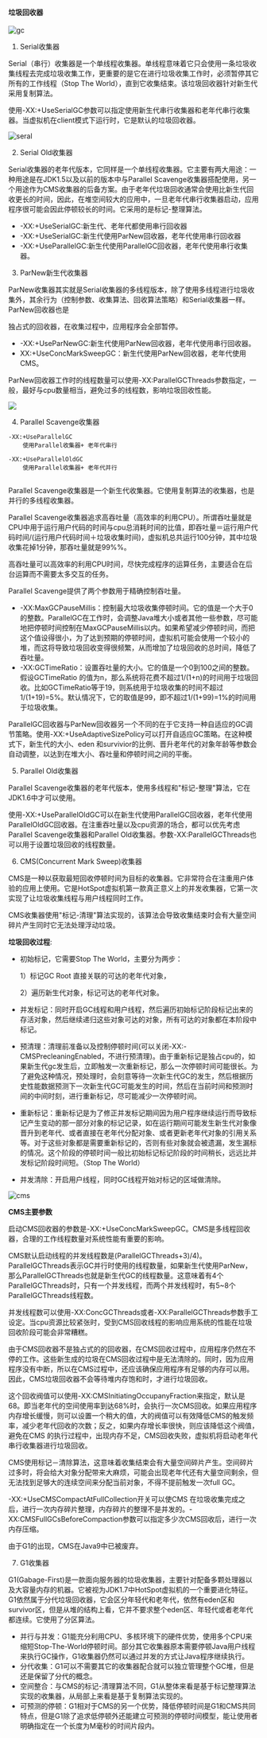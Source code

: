 #### 垃圾回收器

![gc](../images/jvm/gc.png)

1. Serial收集器

Serial（串行）收集器是一个单线程收集器。单线程意味着它只会使用一条垃圾收集线程去完成垃圾收集工作，更重要的是它在进行垃圾收集工作时，必须暂停其它所有的工作线程（Stop The World），直到它收集结束。该垃圾回收器针对新生代采用复制算法。

使用-XX:+UseSerialGC参数可以指定使用新生代串行收集器和老年代串行收集器。当虚拟机在client模式下运行时，它是默认的垃圾回收器。

![seral](../images/jvm/serial.jpeg)

2. Serial Old收集器

Serial收集器的老年代版本，它同样是一个单线程收集器。它主要有两大用途：一种用途是在JDK1.5以及以前的版本中与Parallel Scavenge收集器搭配使用，另一个用途作为CMS收集器的后备方案。由于老年代垃圾回收通常会使用比新生代回收更长的时间，因此，在堆空间较大的应用中，一旦老年代串行收集器启动，应用程序很可能会因此停顿较长的时间。它采用的是标记-整理算法。

* -XX:+UseSerialGC:新生代、老年代都使用串行回收器
* -XX:+UseSerialGC:新生代使用ParNew回收器，老年代使用串行回收器
* -XX:+UseParallelGC:新生代使用ParallelGC回收器，老年代使用串行收集器。



3. ParNew新生代收集器

ParNew收集器其实就是Serial收集器的多线程版本，除了使用多线程进行垃圾收集外，其余行为（控制参数、收集算法、回收算法策略）和Serial收集器一样。ParNew回收器也是

独占式的回收器，在收集过程中，应用程序会全部暂停。

* -XX:+UseParNewGC:新生代使用ParNew回收器，老年代使用串行回收器。
* XX:+UseConcMarkSweepGC：新生代使用ParNew回收器，老年代使用CMS。

ParNew回收器工作时的线程数量可以使用-XX:ParallelGCThreads参数指定，一般，最好与cpu数量相当，避免过多的线程数，影响垃圾回收性能。

![](../images/jvm/ParNew.jpeg)

4. Parallel Scavenge收集器

```
-XX:+UseParallelGC 
    使用Parallel收集器+ 老年代串行

-XX:+UseParallelOldGC
    使用Parallel收集器+ 老年代并行
    
```

Parallel Scavenge收集器是一个新生代收集器。它使用复制算法的收集器，也是并行的多线程收集器。

Parallel Scavenge收集器追求高吞吐量（高效率的利用CPU）。所谓吞吐量就是CPU中用于运行用户代码的时间与cpu总消耗时间的比值，即吞吐量＝运行用户代码时间/(运行用户代码时间＋垃圾收集时间)，虚拟机总共运行100分钟，其中垃圾收集花掉1分钟，那吞吐量就是99%%。

高吞吐量可以高效率的利用CPU时间，尽快完成程序的运算任务，主要适合在后台运算而不需要太多交互的任务。

Parallel Scavenge提供了两个参数用于精确控制吞吐量。

* -XX:MaxGCPauseMillis：控制最大垃圾收集停顿时间。它的值是一个大于0的整数。ParallelGC在工作时，会调整Java堆大小或者其他一些参数，尽可能地把停顿时间控制在MaxGCPauseMillis以内。如果希望减少停顿时间，而把这个值设得很小，为了达到预期的停顿时间，虚拟机可能会使用一个较小的堆，而这将导致垃圾回收变得很频繁，从而增加了垃圾回收的总时间，降低了吞吐量。
* -XX:GCTimeRatio：设置吞吐量的大小。它的值是一个0到100之间的整数。假设GCTimeRatio 的值为n，那么系统将花费不超过1/(1+n)的时间用于垃圾回收。比如GCTimeRatio等于19，则系统用于垃圾收集的时间不超过1/(1+19)=5%。默认情况下，它的取值是99，即不超过1/(1+99)=1%的时间用于垃圾收集。

ParallelGC回收器与ParNew回收器另一个不同的在于它支持一种自适应的GC调节策略。使用-XX:+UseAdaptiveSizePolicy可以打开自适应GC策略。在这种模式下，新生代的大小、eden 和survivior的比例、晋升老年代的对象年龄等参数会自动调整，以达到在堆大小、吞吐量和停顿时间之间的平衡。

5. Parallel Old收集器

Parallel Scavenge收集器的老年代版本，使用多线程和"标记-整理"算法，它在JDK1.6中才可以使用。

使用-XX:+UseParallelOldGC可以在新生代使用ParallelGC回收器，老年代使用ParallelOldGC回收器。在注重吞吐量以及cpu资源的场合，都可以优先考虑Parallel Scavenge收集器和Parallel Old收集器。参数-XX:ParallelGCThreads也可以用于设置垃圾回收的线程数量。

6. CMS(Concurrent Mark Sweep)收集器

CMS是一种以获取最短回收停顿时间为目标的收集器。它非常符合在注重用户体验的应用上使用。它是HotSpot虚拟机第一款真正意义上的并发收集器，它第一次实现了让垃圾收集线程与用户线程同时工作。

CMS收集器使用"标记-清理"算法实现的，该算法会导致收集结束时会有大量空间碎片产生同时它无法处理浮动垃圾。	

**垃圾回收过程**:

* 初始标记，它需要Stop The World，主要分为两步：

  1）标记GC Root 直接关联的可达的老年代对象，

  2）遍历新生代对象，标记可达的老年代对象。


* 并发标记：同时开启GC线程和用户线程，然后遍历初始标记阶段标记出来的存活对象，然后继续递归这些对象可达的对象，所有可达的对象都在本阶段中标记。
* 预清理：清理前准备以及控制停顿时间(可以关闭-XX:-CMSPrecleaningEnabled，不进行预清理)。由于重新标记是独占cpu的，如果新生代gc发生后，立即触发一次重新标记，那么一次停顿时间可能很长。为了避免这种情况，预处理时，会刻意等待一次新生代GC的发生，然后根据历史性能数据预测下一次新生代GC可能发生的时间，然后在当前时间和预测时间的中间时刻，进行重新标记，尽可能减少一次停顿时间。


* 重新标记：重新标记是为了修正并发标记期间因为用户程序继续运行而导致标记产生变动的那一部分对象的标记记录，如在运行期间可能发生新生代对象像晋升到老年代、或者直接在老年代分配对象、或者更新老年代对象的引用关系等。对于这些对象都是需要重新标记的，否则有些对象就会被遗漏，发生漏标的情况。这个阶段的停顿时间一般比初始标记标记阶段的时间稍长，远远比并发标记阶段时间短。（Stop The World）
* 并发清除：开启用户线程，同时GC线程开始对标记的区域做清除。

![cms](../images/jvm/cms.jpeg)

**CMS主要参数**

启动CMS回收器的参数是-XX:+UseConcMarkSweepGC。CMS是多线程回收器，合理的工作线程数量对系统性能有重要的影响。

CMS默认启动线程的并发线程数是(ParallelGCThreads+3)/4)。ParallelGCThreads表示GC并行时使用的线程数量，如果新生代使用ParNew，那么ParallelGCThreads也就是新生代GC的线程数量。这意味着有4个ParallelGCThreads时，只有一个并发线程，而两个并发线程时，有5~8个ParallelGCThreads线程数。

并发线程数可以使用-XX:ConcGCThreads或者-XX:ParallelGCThreads参数手工设定。当cpu资源比较紧张时，受到CMS回收线程的影响应用系统的性能在垃圾回收阶段可能会非常糟糕。

由于CMS回收器不是独占式的的回收器，在CMS回收过程中，应用程序仍然在不停的工作。这些新生成的垃圾在CMS回收过程中是无法清除的。同时，因为应用程序没有中断，所以在CMS过程中，还应该确保应用程序有足够的内存可以用。因此，CMS垃圾回收器不会等待堆内存饱和时，才进行垃圾回收。

这个回收阀值可以使用-XX:CMSInitiatingOccupanyFraction来指定，默认是68。即当老年代的空间使用率到达68%时，会执行一次CMS回收。如果应用程序内存增长缓慢，则可以设置一个稍大的值，大的阀值可以有效降低CMS的触发频率，减少老年代回收的次数；反之，如果内存增长率很快，则应该降低这个阀值，避免在CMS 的执行过程中，出现内存不足，CMS回收失败，虚拟机将启动老年代串行收集器进行垃圾回收。

CMS使用标记－清除算法，这意味着收集结束会有大量空间碎片产生。空间碎片过多时，将会给大对象分配带来大麻烦，可能会出现老年代还有大量空间剩余，但无法找到足够大的连续空间来分配当前对象，不得不提前触发一次full GC。

-XX:+UseCMSCompactAtFullCollection开关可以使CMS 在垃圾收集完成之后，进行一次内存碎片整理，内存碎片的整理不是并发的。-XX:CMSFullGCsBeforeCompaction参数可以指定多少次CMS回收后，进行一次内存压缩。

由于G1的出现，CMS在Java9中已被废弃。

7. G1收集器

G1(Gabage-First)是一款面向服务器的垃圾收集器，主要针对配备多颗处理器以及大容量内存的机器。它被视为JDK1.7中HotSpot虚拟机的一个重要进化特征。G1依然属于分代垃圾回收器，它会区分年轻代和老年代，依然有eden区和survivor区，但是从堆的结构上看，它并不要求整个eden区、年轻代或者老年代都连续。它使用了分区算法。

* 并行与并发：G1能充分利用CPU、多核环境下的硬件优势，使用多个CPU来缩短Stop-The-World停顿时间。部分其它收集器原本需要停顿Java用户线程来执行GC操作，G1收集器仍然可以通过并发的方式让Java程序继续执行。
* 分代收集：G1可以不需要其它的收集器配合就可以独立管理整个GC堆，但是还是保留了分代的概念。
* 空间整合：与CMS的标记-清理算法不同，G1从整体来看是基于标记整理算法实现的收集器，从局部上来看是基于复制算法实现的。
* 可预测的停顿：G1相对于CMS的另一个优势，降低停顿时间是G1和CMS共同特点，但是G1除了追求低停顿外还能建立可预测的停顿时间模型，能让使用者明确指定在一个长度为M毫秒的时间片段内。







